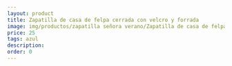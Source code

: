 ```yaml
---
layout: product
title: Zapatilla de casa de felpa cerrada con velcro y forrada 
image: img/productos/zapatilla señora verano/Zapatilla de casa de felpa cerrada con velcro y forrada =25=azul.webp
price: 25
tags: azul
description: 
order: 0
---
```

